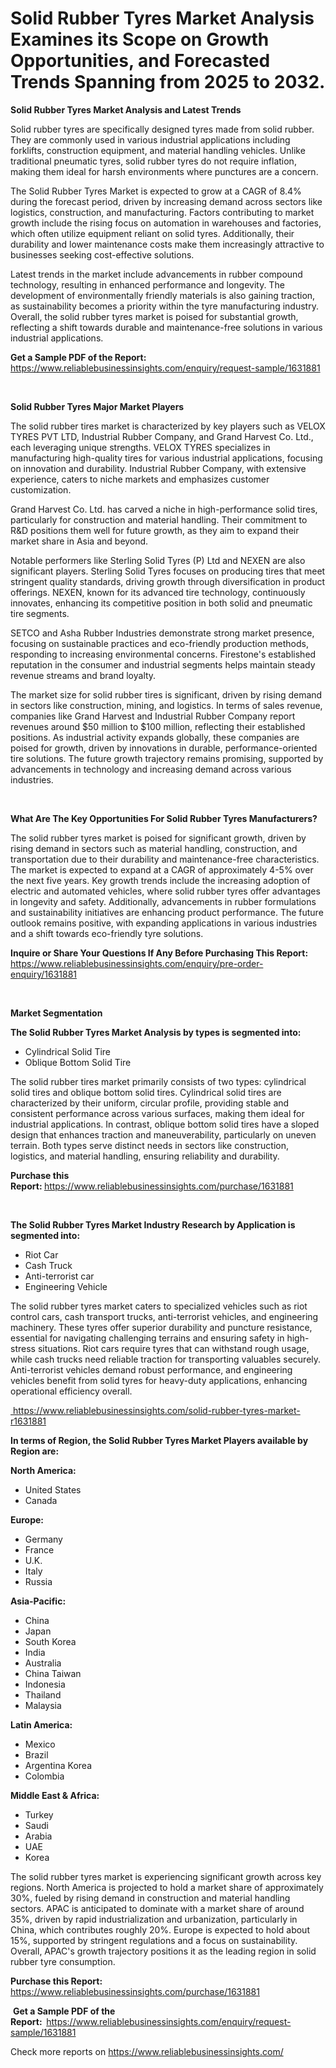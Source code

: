 <p><h1>Solid Rubber Tyres Market Analysis Examines its Scope on Growth Opportunities, and Forecasted Trends Spanning from 2025 to 2032.</h1></p><p><strong>Solid Rubber Tyres Market Analysis and Latest Trends</strong></p>
<p><p>Solid rubber tyres are specifically designed tyres made from solid rubber. They are commonly used in various industrial applications including forklifts, construction equipment, and material handling vehicles. Unlike traditional pneumatic tyres, solid rubber tyres do not require inflation, making them ideal for harsh environments where punctures are a concern.</p><p>The Solid Rubber Tyres Market is expected to grow at a CAGR of 8.4% during the forecast period, driven by increasing demand across sectors like logistics, construction, and manufacturing. Factors contributing to market growth include the rising focus on automation in warehouses and factories, which often utilize equipment reliant on solid tyres. Additionally, their durability and lower maintenance costs make them increasingly attractive to businesses seeking cost-effective solutions.</p><p>Latest trends in the market include advancements in rubber compound technology, resulting in enhanced performance and longevity. The development of environmentally friendly materials is also gaining traction, as sustainability becomes a priority within the tyre manufacturing industry. Overall, the solid rubber tyres market is poised for substantial growth, reflecting a shift towards durable and maintenance-free solutions in various industrial applications.</p></p>
<p><strong>Get a Sample PDF of the Report:&nbsp;</strong> <a href="https://www.reliablebusinessinsights.com/enquiry/request-sample/1631881?utm_campaign=75&utm_medium=2&utm_source=Github&utm_content=ia&utm_term=30012025&utm_id=solid-rubber-tyres">https://www.reliablebusinessinsights.com/enquiry/request-sample/1631881</a></p>
<p>&nbsp;</p>
<p><strong>Solid Rubber Tyres Major Market Players</strong></p>
<p><p>The solid rubber tires market is characterized by key players such as VELOX TYRES PVT LTD, Industrial Rubber Company, and Grand Harvest Co. Ltd., each leveraging unique strengths. VELOX TYRES specializes in manufacturing high-quality tires for various industrial applications, focusing on innovation and durability. Industrial Rubber Company, with extensive experience, caters to niche markets and emphasizes customer customization.</p><p>Grand Harvest Co. Ltd. has carved a niche in high-performance solid tires, particularly for construction and material handling. Their commitment to R&D positions them well for future growth, as they aim to expand their market share in Asia and beyond.</p><p>Notable performers like Sterling Solid Tyres (P) Ltd and NEXEN are also significant players. Sterling Solid Tyres focuses on producing tires that meet stringent quality standards, driving growth through diversification in product offerings. NEXEN, known for its advanced tire technology, continuously innovates, enhancing its competitive position in both solid and pneumatic tire segments.</p><p>SETCO and Asha Rubber Industries demonstrate strong market presence, focusing on sustainable practices and eco-friendly production methods, responding to increasing environmental concerns. Firestone's established reputation in the consumer and industrial segments helps maintain steady revenue streams and brand loyalty.</p><p>The market size for solid rubber tires is significant, driven by rising demand in sectors like construction, mining, and logistics. In terms of sales revenue, companies like Grand Harvest and Industrial Rubber Company report revenues around $50 million to $100 million, reflecting their established positions. As industrial activity expands globally, these companies are poised for growth, driven by innovations in durable, performance-oriented tire solutions. The future growth trajectory remains promising, supported by advancements in technology and increasing demand across various industries.</p></p>
<p>&nbsp;</p>
<p><strong>What Are The Key Opportunities For Solid Rubber Tyres Manufacturers?</strong></p>
<p><p>The solid rubber tyres market is poised for significant growth, driven by rising demand in sectors such as material handling, construction, and transportation due to their durability and maintenance-free characteristics. The market is expected to expand at a CAGR of approximately 4-5% over the next five years. Key growth trends include the increasing adoption of electric and automated vehicles, where solid rubber tyres offer advantages in longevity and safety. Additionally, advancements in rubber formulations and sustainability initiatives are enhancing product performance. The future outlook remains positive, with expanding applications in various industries and a shift towards eco-friendly tyre solutions.</p></p>
<p><strong>Inquire or Share Your Questions If Any Before Purchasing This Report:</strong> <a href="https://www.reliablebusinessinsights.com/enquiry/pre-order-enquiry/1631881?utm_campaign=75&utm_medium=2&utm_source=Github&utm_content=ia&utm_term=30012025&utm_id=solid-rubber-tyres">https://www.reliablebusinessinsights.com/enquiry/pre-order-enquiry/1631881</a></p>
<p>&nbsp;</p>
<p><strong>Market Segmentation</strong></p>
<p><strong>The Solid Rubber Tyres Market Analysis by types is segmented into:</strong></p>
<p><ul><li>Cylindrical Solid Tire</li><li>Oblique Bottom Solid Tire</li></ul></p>
<p><p>The solid rubber tires market primarily consists of two types: cylindrical solid tires and oblique bottom solid tires. Cylindrical solid tires are characterized by their uniform, circular profile, providing stable and consistent performance across various surfaces, making them ideal for industrial applications. In contrast, oblique bottom solid tires have a sloped design that enhances traction and maneuverability, particularly on uneven terrain. Both types serve distinct needs in sectors like construction, logistics, and material handling, ensuring reliability and durability.</p></p>
<p><strong>Purchase this Report:&nbsp;</strong><a href="https://www.reliablebusinessinsights.com/purchase/1631881?utm_campaign=75&utm_medium=2&utm_source=Github&utm_content=ia&utm_term=30012025&utm_id=solid-rubber-tyres">https://www.reliablebusinessinsights.com/purchase/1631881</a></p>
<p>&nbsp;</p>
<p><strong>The Solid Rubber Tyres Market Industry Research by Application is segmented into:</strong></p>
<p><ul><li>Riot Car</li><li>Cash Truck</li><li>Anti-terrorist car</li><li>Engineering Vehicle</li></ul></p>
<p><p>The solid rubber tyres market caters to specialized vehicles such as riot control cars, cash transport trucks, anti-terrorist vehicles, and engineering machinery. These tyres offer superior durability and puncture resistance, essential for navigating challenging terrains and ensuring safety in high-stress situations. Riot cars require tyres that can withstand rough usage, while cash trucks need reliable traction for transporting valuables securely. Anti-terrorist vehicles demand robust performance, and engineering vehicles benefit from solid tyres for heavy-duty applications, enhancing operational efficiency overall.</p></p>
<p><a href="https://www.reliablebusinessinsights.com/solid-rubber-tyres-market-r1631881?utm_campaign=75&utm_medium=2&utm_source=Github&utm_content=ia&utm_term=30012025&utm_id=solid-rubber-tyres">&nbsp;https://www.reliablebusinessinsights.com/solid-rubber-tyres-market-r1631881</a></p>
<p><strong>In terms of Region, the Solid Rubber Tyres Market Players available by Region are:</strong></p>
<p>
    <p> <strong> North America: </strong>
        <ul>
            <li>United States</li>
            <li>Canada</li>
        </ul>
        </p> 
    <p> <strong> Europe: </strong>
        <ul>
            <li>Germany</li>
            <li>France</li>
            <li>U.K.</li>
            <li>Italy</li>
            <li>Russia</li>
        </ul>
        </p> 
    <p> <strong> Asia-Pacific: </strong>
        <ul>
            <li>China</li>
            <li>Japan</li>
            <li>South Korea</li>
            <li>India</li>
            <li>Australia</li>
            <li>China Taiwan</li>
            <li>Indonesia</li>
            <li>Thailand</li>
            <li>Malaysia</li>
        </ul>
        </p> 
    <p> <strong> Latin America: </strong>
        <ul>
            <li>Mexico</li>
            <li>Brazil</li>
            <li>Argentina Korea</li>
            <li>Colombia</li>
        </ul>
        </p> 
    <p> <strong> Middle East & Africa: </strong>
        <ul>
            <li>Turkey</li>
            <li>Saudi</li>
            <li>Arabia</li>
            <li>UAE</li>
            <li>Korea</li>
        </ul>
    </p>
    </p>
<p><p>The solid rubber tyres market is experiencing significant growth across key regions. North America is projected to hold a market share of approximately 30%, fueled by rising demand in construction and material handling sectors. APAC is anticipated to dominate with a market share of around 35%, driven by rapid industrialization and urbanization, particularly in China, which contributes roughly 20%. Europe is expected to hold about 15%, supported by stringent regulations and a focus on sustainability. Overall, APAC's growth trajectory positions it as the leading region in solid rubber tyre consumption.</p></p>
<p><strong>Purchase this Report: </strong><a href="https://www.reliablebusinessinsights.com/purchase/1631881?utm_campaign=75&utm_medium=2&utm_source=Github&utm_content=ia&utm_term=30012025&utm_id=solid-rubber-tyres">https://www.reliablebusinessinsights.com/purchase/1631881</a></p>
<p>&nbsp;<strong>Get a Sample PDF of the Report:&nbsp;&nbsp;</strong><a href="https://www.reliablebusinessinsights.com/enquiry/request-sample/1631881?utm_campaign=75&utm_medium=2&utm_source=Github&utm_content=ia&utm_term=30012025&utm_id=solid-rubber-tyres">https://www.reliablebusinessinsights.com/enquiry/request-sample/1631881</a></p>
<p><strong></strong></p>
<p>Check more reports on <a href="https://www.reliablebusinessinsights.com/?utm_campaign=75&utm_medium=2&utm_source=Github&utm_content=ia&utm_term=30012025&utm_id=solid-rubber-tyres">https://www.reliablebusinessinsights.com/</a></p>